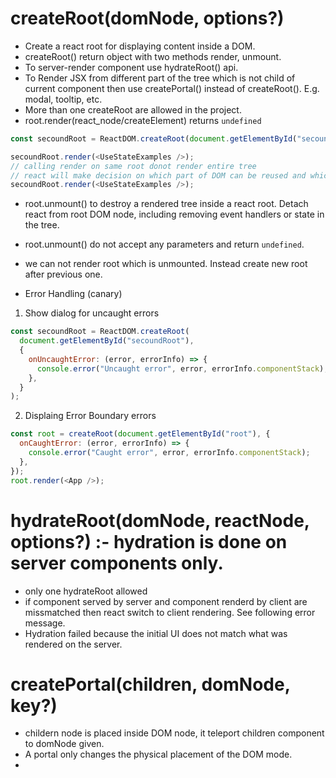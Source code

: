 # createRoot(domNode, options?)

- Create a react root for displaying content inside a DOM.
- createRoot() return object with two methods render, unmount.
- To server-render component use hydrateRoot() api.
- To Render JSX from different part of the tree which is not child of current component then use createPortal() instead of createRoot(). E.g. modal, tooltip, etc.
- More than one createRoot are allowed in the project.
- root.render(react_node/createElement) returns `undefined`

```js
const secoundRoot = ReactDOM.createRoot(document.getElementById("secoundRoot"));

secoundRoot.render(<UseStateExamples />);
// calling render on same root donot render entire tree
// react will make decision on which part of DOM can be reused and which part needs to be re-render from the previously render tree.
secoundRoot.render(<UseStateExamples />);
```

- root.unmount() to destroy a rendered tree inside a react root. Detach react from root DOM node, including removing event handlers or state in the tree.
- root.unmount() do not accept any parameters and return `undefined`.
- we can not render root which is unmounted. Instead create new root after previous one.

- Error Handling (canary)

1.  Show dialog for uncaught errors

```js
const secoundRoot = ReactDOM.createRoot(
  document.getElementById("secoundRoot"),
  {
    onUncaughtError: (error, errorInfo) => {
      console.error("Uncaught error", error, errorInfo.componentStack);
    },
  }
);
```

2. Displaing Error Boundary errors

```js
const root = createRoot(document.getElementById("root"), {
  onCaughtError: (error, errorInfo) => {
    console.error("Caught error", error, errorInfo.componentStack);
  },
});
root.render(<App />);
```

# hydrateRoot(domNode, reactNode, options?) :- hydration is done on server components only.

- only one hydrateRoot allowed
- if component served by server and component renderd by client are missmatched then react switch to client rendering. See following error message.
- Hydration failed because the initial UI does not match what was rendered on the server.

# createPortal(children, domNode, key?)

- childern node is placed inside DOM node, it teleport children component to domNode given.
- A portal only changes the physical placement of the DOM mode.
-

